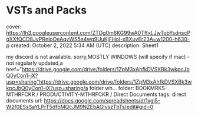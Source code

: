 # VSTs and Packs

cover: https://lh3.googleusercontent.com/ZTDg0m6KG99wA0TffxLJwTobYsdnscPqXXfQCD8JvPRnloOeAqvWS5a4wq9UuKjFHoI-xBXuvEr23A=w1200-h630-p
created: October 2, 2022 5:34 AM (UTC)
description: Sheet1

my discord is not available. sorry,MOSTLY WINDOWS (will specify if mac) - not regularly updated,a href="https://drive.google.com/drive/folders/1ZpM3xAhfkDVSXBk3wkpcJbQ0yCon1-jX?usp=sharing"https://drive.google.com/drive/folders/1ZpM3xAhfkDVSXBk3wkpcJbQ0yCon1-jX?usp=sharing/a folder wh...
folder: BOOKMRKS-MTHRFCKR / PRODUCTIVITY-MTHRFCKR / Direct Documents
tags: direct documents
url: https://docs.google.com/spreadsheets/d/1xgj5-W2f0ESsSaYLPrT5dfbMQcJM9NZEbAGIvszTbTs/edit#gid=0